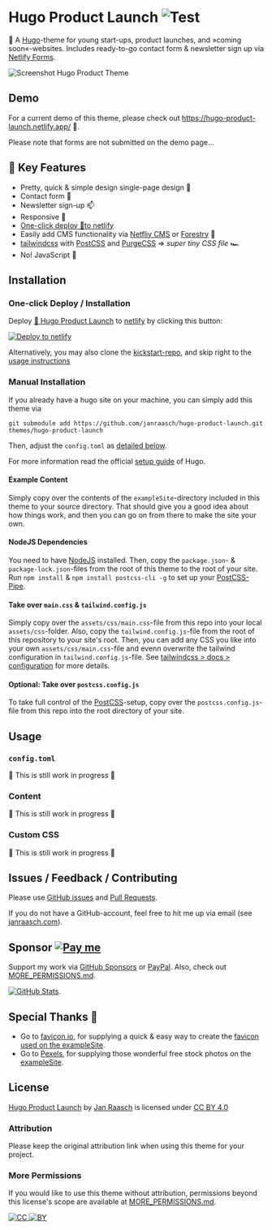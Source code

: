 # Hugo Product Launch ![Test](https://github.com/janraasch/hugo-product-launch/workflows/CI/badge.svg?branch=master&event=push)

🚀 A [Hugo][hugo-io-url]-theme for young start-ups, product launches, and »coming soon«-websites. Includes ready-to-go contact form & newsletter sign up via [Netlify Forms][netlify-forms-url].

![Screenshot Hugo Product Theme](https://raw.githubusercontent.com/janraasch/hugo-product-launch/master/images/screenshot.png)

## Demo

For a current demo of this theme, please check out https://hugo-product-launch.netlify.app/ 🎯.

Please note that forms are not submitted on the demo page...

## 🔑 Key Features

* Pretty, quick & simple design single-page design 🌻
* Contact form 📇
* Newsletter sign-up 📫
* Responsive 📲
* [One-click deploy 🚀to netlify](https://app.netlify.com/start/deploy?repository=https://github.com/janraasch/hugo-product-launch-kickstart)
* Easily add CMS functionality via [Netfliy CMS](https://www.netlifycms.org) or [Forestry](https://forestry.io) 💼
* [tailwindcss](https://tailwindcss.com) with [PostCSS](https://postcss.org/) and [PurgeCSS](https://purgecss.com/) => *super tiny CSS file* 🏎
* No! JavaScript 🥳

## Installation

### One-click Deploy / Installation

Deploy [🚀 Hugo Product Launch][github-url] to [netlify](https://www.netlify.com/) by clicking this button:

[![Deploy to netlify](https://www.netlify.com/img/deploy/button.svg)](https://app.netlify.com/start/deploy?repository=https://github.com/janraasch/hugo-product-launch-kickstart)

Alternatively, you may also clone the [kickstart-repo](https://github.com/janraasch/hugo-product-launch-kickstart), and skip right to the [usage instructions](#usage)

### Manual Installation

If you already have a hugo site on your machine, you can simply add this theme via

```
git submodule add https://github.com/janraasch/hugo-product-launch.git themes/hugo-product-launch
```

Then, adjust the `config.toml` as [detailed below](#usage).

For more information read the official [setup guide](https://gohugo.io/getting-started/installing) of Hugo.

#### Example Content

Simply copy over the contents of the `exampleSite`-directory included in this theme to your source directory. That should give you a good idea about how things work, and then you can go on from there to make the site your own.

#### NodeJS Dependencies

You need to have [NodeJS](https://nodejs.org) installed. Then, copy the `package.json`- & `package-lock.json`-files from the root of this theme to the root of your site. Run `npm install` & `npm install postcss-cli -g` to set up your [PostCSS-Pipe](https://gohugo.io/hugo-pipes/postcss/).

#### Take over `main.css` & `tailwind.config.js`

Simply copy over the `assets/css/main.css`-file from this repo into your local `assets/css`-folder. Also, copy the `tailwind.config.js`-file from the root of this repository to your site's root. Then, you can add any CSS you like into your own `assets/css/main.css`-file and evenn overwrite the tailwind configuration in `tailwind.config.js`-file. See [tailwindcss > docs > configuration](https://tailwindcss.com/docs/configuration) for more details.

#### Optional: Take over `postcss.config.js`

To take full control of the [PostCSS](https://postcss.org/)-setup, copy over the `postcss.config.js`-file from this repo into the root directory of your site.

## Usage

### `config.toml`

🚧 This is still work in progress 🚧

### Content

🚧 This is still work in progress 🚧

### Custom CSS

🚧 This is still work in progress 🚧

## Issues / Feedback / Contributing

Please use [GitHub issues][github-issues-url] and [Pull Requests][github-pulls-url].

If you do not have a GitHub-account, feel free to hit me up via email (see [janraasch.com][author-url]).

## Sponsor [![Pay me][insert-coins-svg]][paypal-dot-me]

Support my work via [GitHub Sponsors][github-sponsors] or [PayPal][paypal-dot-me]. Also, check out [MORE_PERMISSIONS.md][more-permissions-url].

[![GitHub Stats](https://github-readme-stats.vercel.app/api/?username=janraasch)][github-sponsors].

## Special Thanks 🎁

- Go to [favicon.io][favicon-io-url], for supplying a quick & easy way to create the [favicon used on the exampleSite][favicon-io-example-site-url].
- Go to [Pexels][pexels-url], for supplying those wonderful free stock photos on the [exampleSite][github-example-site-url].

## License

[Hugo Product Launch][github-url] by [Jan Raasch][author-url] is licensed under [CC BY 4.0][license-url]

### Attribution

Please keep the original attribution link when using this theme for your project.

### More Permissions

If you would like to use this theme without attribution, permissions beyond this license's scope are available at [MORE_PERMISSIONS.md][more-permissions-url].

[![CC][license-cc-svg] ![BY][license-by-svg]][license-url]

[more-permissions-url]: https://github.com/janraasch/hugo-product-launch/blob/master/MORE_PERMISSIONS.md
[github-url]: https://github.com/janraasch/hugo-product-launch
[github-example-site-url]: https://github.com/janraasch/hugo-product-launch/tree/master/exampleSite
[github-issues-url]: https://github.com/janraasch/hugo-product-launch/issues
[github-pulls-url]: https://github.com/janraasch/hugo-product-launch/pulls
[author-url]: https://www.janraasch.com
[license-url]: https://creativecommons.org/licenses/by/4.0
[license-cc-svg]: https://mirrors.creativecommons.org/presskit/icons/cc.svg?ref=chooser-v1
[license-by-svg]: https://mirrors.creativecommons.org/presskit/icons/by.svg?ref=chooser-v1
[hugo-io-url]: https://gohugo.io/
[netlify-forms-url]: https://www.netlify.com/products/forms/
[favicon-io-url]: https://favicon.io
[favicon-io-example-site-url]: https://favicon.io/favicon-generator/?t=BF&ff=Catamaran&fs=110&fc=%23FFFFFF&b=rounded&bc=%2338b2ac
[pexels-url]: https://www.pexels.com
[paypal-dot-me]: https://www.paypal.me/janraasch/49,00
[insert-coins-svg]: https://img.shields.io/badge/insert-coins-11dde2.svg
[github-sponsors]: https://github.com/sponsors/janraasch
